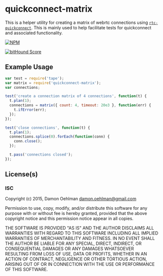# quickconnect-matrix

This is a helper utility for creating a matrix of webrtc connections using
[`rtc-quickconnect`](https://github.com/rtc-io/rtc-quickconnect).  This is
mainly used to help facilitate tests for quickconnect and associated
functionality.


[![NPM](https://nodei.co/npm/quickconnect-matrix.png)](https://nodei.co/npm/quickconnect-matrix/)

[![bitHound Score](https://www.bithound.io/github/DamonOehlman/quickconnect-matrix/badges/score.svg)](https://www.bithound.io/github/DamonOehlman/quickconnect-matrix) 

## Example Usage

```js
var test = require('tape');
var matrix = require('quickconnect-matrix');
var connections;

test('create a connection matrix of 4 connections', function(t) {
  t.plan(1);
  connections = matrix({ count: 4, timeout: 20e3 }, function(err) {
    t.ifError(err);
  });
});

test('close connections', function(t) {
  t.plan(1);
  connections.splice(0).forEach(function(conn) {
    conn.close();
  });

  t.pass('connections closed');
});

```

## License(s)

### ISC

Copyright (c) 2015, Damon Oehlman <damon.oehlman@gmail.com>

Permission to use, copy, modify, and/or distribute this software for any
purpose with or without fee is hereby granted, provided that the above
copyright notice and this permission notice appear in all copies.

THE SOFTWARE IS PROVIDED "AS IS" AND THE AUTHOR DISCLAIMS ALL WARRANTIES WITH
REGARD TO THIS SOFTWARE INCLUDING ALL IMPLIED WARRANTIES OF MERCHANTABILITY
AND FITNESS. IN NO EVENT SHALL THE AUTHOR BE LIABLE FOR ANY SPECIAL, DIRECT,
INDIRECT, OR CONSEQUENTIAL DAMAGES OR ANY DAMAGES WHATSOEVER RESULTING FROM
LOSS OF USE, DATA OR PROFITS, WHETHER IN AN ACTION OF CONTRACT, NEGLIGENCE OR
OTHER TORTIOUS ACTION, ARISING OUT OF OR IN CONNECTION WITH THE USE OR
PERFORMANCE OF THIS SOFTWARE.
